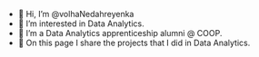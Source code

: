 - 👋 Hi, I’m @volhaNedahreyenka
- 👀 I’m interested in Data Analytics.
- 🌱 I’m a Data Analytics apprenticeship alumni @ COOP.
- 💞️ On this page I share the projects that I did in Data Analytics.


<!---
volhaNedahreyenka/volhaNedahreyenka is a ✨ special ✨ repository because its `README.md` (this file) appears on your GitHub profile.
You can click the Preview link to take a look at your changes.
--->
